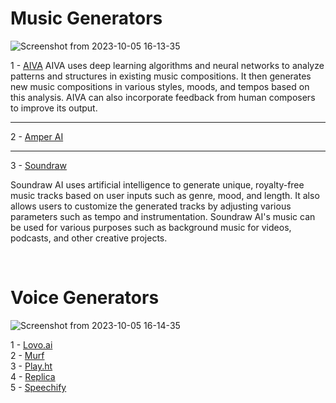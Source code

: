 <h1>
  Music Generators
</h1>

![Screenshot from 2023-10-05 16-13-35](https://github.com/echoWebNerds/Dev-Bookmarks/assets/122268379/687171e1-62cc-43f7-a6af-b35da53769ea)



1 - <a href="https://www.aiva.ai/">AIVA</a>
AIVA uses deep learning algorithms and neural networks to analyze patterns and structures in existing music compositions. It then generates new music compositions in various styles, moods, and tempos based on this analysis. AIVA can also incorporate feedback from human composers to improve its output.
<br><hr>
2 - <a href="https://welcome.ai/solution/amper">Amper AI</a> <br><hr>
3 - <a href="https://soundraw.io/">Soundraw</a> 
<p>
  
Soundraw AI uses artificial intelligence to generate unique, royalty-free music tracks based on user inputs such as genre, mood, and length. It also allows users to customize the generated tracks by adjusting various parameters such as tempo and instrumentation. Soundraw AI's music can be used for various purposes such as background music for videos, podcasts, and other creative projects.
</p>
<br>



<h1>
  Voice Generators
</h1>


![Screenshot from 2023-10-05 16-14-35](https://github.com/echoWebNerds/Dev-Bookmarks/assets/122268379/00465618-10eb-40bb-8663-35ee5db35cd0)

  
  1 - <a href="https://lovo.ai/">Lovo.ai</a> <br>
  2 - <a href="https://www.googleadservices.com/pagead/aclk?sa=L&ai=DChcSEwjErYCN-tyBAxXtloMHHSXkBpAYABAAGgJlZg&gclid=Cj0KCQjwmvSoBhDOARIsAK6aV7iZj_TRsNzUSrtkmciYDf7hjZLXK1-J5hZMBWZVT3yKjKFo63Es49UaAu_4EALw_wcB&ohost=www.google.com&cid=CAESVeD2ejgN8PO-c2uUs4BCpseYfRL0gKEcMc91_JnXSR6eqMY5ym6XtZBk7I_AX0sDTGMYXRpFBA1y2nFXOzrJFCGWXifciHBiLYlSndfcNtywbKT0fFM&sig=AOD64_39HbHFsXZZpTgBSZJ0Y_B2YWGA2A&q&adurl&ved=2ahUKEwiP8PiM-tyBAxUym_0HHRXACtUQ0Qx6BAgNEAE">Murf</a> <br>
  3 - <a href="https://play.ht/">Play.ht</a> <br>
  4 - <a href="https://replika.com/">Replica</a> <br>
  5 - <a href="https://www.googleadservices.com/pagead/aclk?sa=L&ai=DChcSEwjuos2D-tyBAxV8iVAGHVyxBmoYABAAGgJkZw&gclid=Cj0KCQjwmvSoBhDOARIsAK6aV7jiM-gHSaBPvmgWICiwqeXCT7u6F3igux48egfLV-I_Vp9l0XQwDUoaAq8mEALw_wcB&ohost=www.google.com&cid=CAESVeD2XlYUDKEKttp4PQj7-PzbYbbGDPXf5lMl0rx-EycRBx2zwKx5O1e_YeGG9ouRX3E_F6sfBQTgacIlR0tm9KjTblUO3sphKiB0EHg9C92m1nZ6Qus&sig=AOD64_01iB_vNgc_nrrtzgwhDisJ66fisg&q&adurl&ved=2ahUKEwiJwsSD-tyBAxWShv0HHTqPAS0Q0Qx6BAgHEAE">Speechify</a> <br>
 
